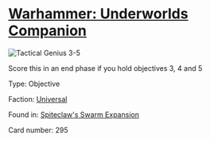 # [Warhammer: Underworlds Companion](https://guidokessels.github.io/wh-underworlds)

  

![Tactical Genius 3-5](https://warhammerunderworlds.com/wp-content/uploads/sites/6/2018/02/295_ENG.png)

Score this in an end phase if you hold objectives 3, 4 and 5

Type: Objective

Faction: [Universal](https://guidokessels.github.io/wh-underworlds/factions/universal)

Found in: [Spiteclaw's Swarm Expansion](https://guidokessels.github.io/wh-underworlds/locations/spiteclaws-swarm-expansion)

Card number: 295
